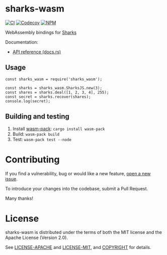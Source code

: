 # sharks-wasm

[![CI](https://github.com/c0dearm/sharks-wask/workflows/Rust/badge.svg?branch=master)](https://github.com/c0dearm/sharks-wasm/actions)
[![Codecov](https://codecov.io/gh/c0dearm/sharks-wasm/branch/master/graph/badge.svg)](https://codecov.io/gh/c0dearm/sharks-wasm)
[![NPM](https://img.shields.io/crates/v/sharks.svg)](https://crates.io/crates/sharks)

WebAssembly bindings for [Sharks](https://crates.io/crates/sharks)

Documentation:
-    [API reference (docs.rs)](https://docs.rs/sharks)

## Usage

```
const sharks_wasm = require('sharks_wasm');

const sharks = sharks_wasm.SharksJS.new(3);
const shares = sharks.deal([1, 2, 3, 4], 255);
const secret = sharks.recover(shares);
console.log(secret);
```

## Building and testing

1. Install [wasm-pack](https://crates.io/crates/wasm-pack): `cargo install wasm-pack`
2. Build: `wasm-pack build`
3. Test: `wasm-pack test --node`

# Contributing

If you find a vulnerability, bug or would like a new feature, [open a new issue](https://github.com/c0dearm/sharks-wasm/issues/new).

To introduce your changes into the codebase, submit a Pull Request.

Many thanks!

# License

sharks-wasm is distributed under the terms of both the MIT license and the
Apache License (Version 2.0).

See [LICENSE-APACHE](LICENSE-APACHE) and [LICENSE-MIT](LICENSE-MIT), and
[COPYRIGHT](COPYRIGHT) for details.
